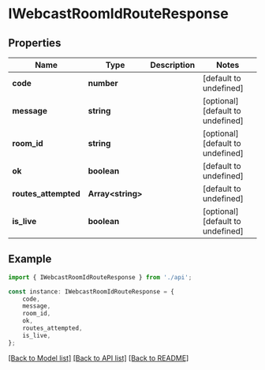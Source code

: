 # IWebcastRoomIdRouteResponse


## Properties

Name | Type | Description | Notes
------------ | ------------- | ------------- | -------------
**code** | **number** |  | [default to undefined]
**message** | **string** |  | [optional] [default to undefined]
**room_id** | **string** |  | [optional] [default to undefined]
**ok** | **boolean** |  | [default to undefined]
**routes_attempted** | **Array&lt;string&gt;** |  | [default to undefined]
**is_live** | **boolean** |  | [optional] [default to undefined]

## Example

```typescript
import { IWebcastRoomIdRouteResponse } from './api';

const instance: IWebcastRoomIdRouteResponse = {
    code,
    message,
    room_id,
    ok,
    routes_attempted,
    is_live,
};
```

[[Back to Model list]](../README.md#documentation-for-models) [[Back to API list]](../README.md#documentation-for-api-endpoints) [[Back to README]](../README.md)

